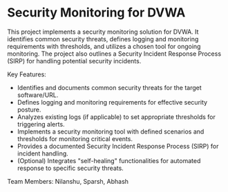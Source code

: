 <h1>Security Monitoring for DVWA</h1>
This project implements a security monitoring solution for DVWA. It identifies common security threats, defines logging and monitoring requirements with thresholds, and utilizes a chosen tool for ongoing monitoring. The project also outlines a Security Incident Response Process (SIRP) for handling potential security incidents.

Key Features:
- Identifies and documents common security threats for the target software/URL.
- Defines logging and monitoring requirements for effective security posture.
- Analyzes existing logs (if applicable) to set appropriate thresholds for triggering alerts.
- Implements a security monitoring tool with defined scenarios and thresholds for monitoring critical events.
- Provides a documented Security Incident Response Process (SIRP) for incident handling.
- (Optional) Integrates "self-healing" functionalities for automated response to specific security threats.

Team Members: Nilanshu, Sparsh, Abhash
